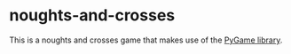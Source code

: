 # noughts-and-crosses
This is a noughts and crosses game that makes use of the [PyGame library](https://www.pygame.org/).
